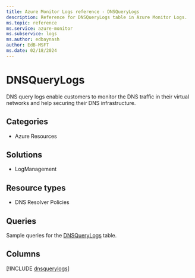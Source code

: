 ```yaml
---
title: Azure Monitor Logs reference - DNSQueryLogs
description: Reference for DNSQueryLogs table in Azure Monitor Logs.
ms.topic: reference
ms.service: azure-monitor
ms.subservice: logs
ms.author: edbaynash
author: EdB-MSFT
ms.date: 02/18/2024
---
```


# DNSQueryLogs

DNS query logs enable customers to monitor the DNS traffic in their virtual networks and help securing their DNS infrastructure.


## Categories

- Azure Resources

## Solutions

- LogManagement

## Resource types

- DNS Resolver Policies

## Queries

 Sample queries for the [DNSQueryLogs](../queries/dnsquerylogs.md) table.


## Columns
  
[!INCLUDE [dnsquerylogs](.././tables/includes/dnsquerylogs-include.md)]
